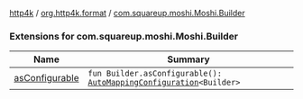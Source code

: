 [http4k](../../index.md) / [org.http4k.format](../index.md) / [com.squareup.moshi.Moshi.Builder](./index.md)

### Extensions for com.squareup.moshi.Moshi.Builder

| Name | Summary |
|---|---|
| [asConfigurable](as-configurable.md) | `fun Builder.asConfigurable(): `[`AutoMappingConfiguration`](../-auto-mapping-configuration/index.md)`<Builder>` |
